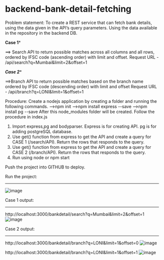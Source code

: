 # backend-bank-detail-fetching
Problem statement: To create a REST service that can fetch bank details, using the data given in the API’s query parameters. 
Using the data available in the repository in the backend DB.

******Case 1*******

==> Search API to return possible matches across all columns and all rows, ordered by IFSC code (ascending order) with limit and offset.
Request URL  - /api/search?q=Mumbai&limit=2&offset=1 

*******Case 2********

==>Branch API to return possible matches based on the branch name ordered by IFSC code (descending order) with limit and offset
Request URL  - /api/branch?q=LONI&limit=1&offset=1 

Procedure:
Create a nodejs application by creating a folder and running the following commands.
-->npm init
-->npm install express --save
-->npm install pg --save
After this node_modules folder will be created.
Follow the procedure in index.js
1) Import express,pg and bodyparser. Express is for creating API. pg is for adding postgreSQL database.
2) Use get() function from express to get the API and create a query for CASE 1 (/search/API). Return the rows that responds to the query.
3) Use get() function from express to get the API and create a query for CASE 2 (/branch/API). Return the rows that responds to the query.
4) Run using node <filename> or npm start

Push the project into GITHUB to deploy.

Run the project:
**************************
![image](https://user-images.githubusercontent.com/106637847/221558752-bb9e2e30-f6f7-4cd2-9ae2-4285c6b6d63a.png)


Case 1 output:
***************************
http://localhost:3000/bankdetail/search?q=Mumbai&limit=2&offset=1
![image](https://user-images.githubusercontent.com/106637847/221558255-732253f9-b1be-4790-846a-2f15b20d9a83.png)

Case 2 output:
****************************
http://localhost:3000/bankdetail/branch?q=LONI&limit=1&offset=0
![image](https://user-images.githubusercontent.com/106637847/221558565-8c8288d7-139c-40ac-a6c8-91312c25b6d1.png)

http://localhost:3000/bankdetail/branch?q=LONI&limit=1&offset=1
![image](https://user-images.githubusercontent.com/106637847/221558664-370ca144-a04b-4494-b3e2-089c6d565b9d.png)


